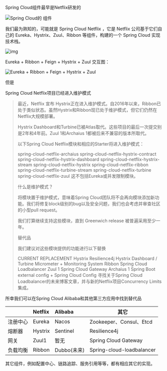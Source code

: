 Spring Cloud组件最早是Netflix研发的

![Spring Cloud的 组件](http://static.iocoder.cn/4935fcc0a209fd1d4b70cade94986f59)



我们最为熟知的，可能就是 Spring Cloud Netflix ，它是 Netflix 公司基于它们自己的 Eureka、Hystrix、Zuul、Ribbon 等组件，构建的一个 Spring Cloud 实现技术栈。

![img](https://img-blog.csdnimg.cn/20181226104611145.png?x-oss-process=image/watermark,type_ZmFuZ3poZW5naGVpdGk,shadow_10,text_aHR0cHM6Ly9ibG9nLmNzZG4ubmV0L2l0c29mdGNoZW5mZWk=,size_16,color_FFFFFF,t_70)



Eureka + Ribbon + Feign + Hystrix + Zuul 交互图：

![Eureka + Ribbon + Feign + Hystrix + Zuul](http://static.iocoder.cn/64e9a7827c76d38f899160da6f736ea2)

但是

Spring Cloud Netflix项目已经进入维护模式

> 最近，Netflix 宣布 Hystrix正在进入维护模式。自2016年以来，Ribbon已处于类似状态。虽然Hystrix和Ribbon现已处于维护模式，但它们仍然在Netflix大规模部署。
>
> Hystrix Dashboard和Turbine已被Atlas取代。这些项目的最后一次提交别是2年和4年前。Zuul 1和Archaius 1都被后来不兼容的版本所取代。
>
> 以下Spring Cloud Netflix模块和相应的Starter将进入维护模式：
>
> spring-cloud-netflix-archaius
> spring-cloud-netflix-hystrix-contract
> spring-cloud-netflix-hystrix-dashboard
> spring-cloud-netflix-hystrix-stream
> spring-cloud-netflix-hystrix
> spring-cloud-netflix-ribbon
> spring-cloud-netflix-turbine-stream
> spring-cloud-netflix-turbine
> spring-cloud-netflix-zuul
> 这不包括Eureka或并发限制模块。
>
> 什么是维护模式？
>
> 将模块置于维护模式，意味着Spring Cloud团队将不会再向模块添加新功能。我们将修复block级别的bug以及安全问题，我们也会考虑并审查社区的小型pull request。
>
> 我们打算继续支持这些模块，直到 Greenwich release 被普遍采用至少一年。
>
> 替代品
>
> 我们建议对这些模块提供的功能进行以下替换
>
> CURRENT	REPLACEMENT
> Hystrix	Resilience4j
> Hystrix Dashboard / Turbine	Micrometer + Monitoring System
> Ribbon	Spring Cloud Loadbalancer
> Zuul 1	Spring Cloud Gateway
> Archaius 1	Spring Boot external config + Spring Cloud Config
> 寻找关于Spring Cloud Loadbalancer的未来博客文章，并与新的Netflix项目Concurrency Limits集成。



所幸我们可以在Spring Cloud Alibaba和其他第三方应用中找到替代品

|          | Netflix | Alibaba     | 其它                      |
| :------- | :------ | :---------- | ------------------------- |
| 注册中心 | Eureka  | Nacos       | Zookeeper、Consul、Etcd   |
| 熔断器   | Hystrix | Sentinel    | Resilience4j              |
| 网关     | Zuul1   | 暂无        | Spring Cloud Gateway      |
| 负载均衡 | Ribbon  | Dubbo(未来) | Spring-cloud-loadbalancer |

其它组件，例如配置中心、链路追踪、服务引用等等，都有相应其它的实现。